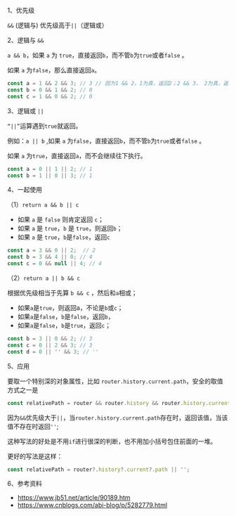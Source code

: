 1、优先级

`&&` (逻辑与) 优先级高于`||`（逻辑或）

2、逻辑与 `&&`

`a && b`，如果 `a` 为 `true`，直接返回`b`，而不管`b`为`true`或者`false` 。

如果 `a` 为`false`，那么直接返回`a`。

```js
const a = 1 && 2 && 3; // 3 // 因为1 && 2，1为真，返回2；2 && 3， 2为真，返回3。
const b = 0 && 1 && 2; // 0 
const c = 1 && 0 && 2; // 0 
```

3、逻辑或 `||`

`“||”`运算遇到`true`就返回。

例如：`a || b` ,如果 `a` 为`false`，直接返回`b`，而不管`b`为`true`或者`false` 。

如果 `a` 为`true`，直接返回`a`，而不会继续往下执行。

```js
const a = 0 || 1 || 2; // 1 
const b = 1 || 0 || 3; // 1 
```

4、一起使用

（1）`return a && b || c `

- 如果 `a` 是 `false` 则肯定返回 `c`；
- 如果 `a` 是 `true`，`b` 是 `true`，则返回`b`；
- 如果 `a` 是 `true`，`b`是`false`，返回`c`

```js
const a = 3 && 0 || 2;  // 2 
const b = 3 && 4 || 0; // 4
const c = 0 && null || 4; // 4
```

（2）`return a || b && c`


根据优先级相当于先算 `b && c` ，然后和`a`相或；
- 如果`a`是`true`，则返回a，不论是`b`或`c`；
- 如果`a`是`false`，`b`是`false`，返回`b`，
- 如果`a`是`false`，`b`是`true`，返回`c`； 

```js
const b = 3 || 0 && 2; // 3 
const c = 0 || 2 && 3; // 3 
const d = 0 || '' && 3; // ''
```

5、应用

要取一个特别深的对象属性，比如 `router.history.current.path`，安全的取值方式之一是

```js
const relativePath = router && router.history && router.history.current && router.history.current.path || '';
```

因为`&&`优先级大于`||`，当`router.history.current.path`存在时，返回该值，当该值不存在时返回`''`;

这种写法的好处是不用`if`进行很深的判断，也不用加小括号包住前面的一堆。

更好的写法是这样：

```js
const relativePath = router?.history?.current?.path || '';
```

6、参考资料

- https://www.jb51.net/article/90189.htm
- https://www.cnblogs.com/abi-blog/p/5282779.html